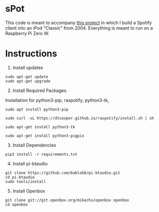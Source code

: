 # sPot

This code is meant to accompany [this project](https://hackaday.io/project/177034-spot-spotify-in-a-4th-gen-ipod-2004) in which I build a Spotify client into an iPod "Classic" from 2004. Everything is meant to run on a Raspberry Pi Zero W.

# Instructions

1. Install updates 

```
sudo apt-get update 
sudo apt-get upgrade
```
2. Install Required Packages.

Installation for python3-pip, raspotify, python3-tk, 
```
sudo apt install python3-pip

sudo curl -sL https://dtcooper.github.io/raspotify/install.sh | sh

sudo apt-get install python3-tk 

sudo apt-get install python3-pigpio

```
3. Install Dependencies

```
pip3 install -r requirements.txt
```

4. Install pi-btaudio
```
git clone https://github.com/bablokb/pi-btaudio.git
cd pi-btaudio
sudo tools/install
```

5. Install Openbox
```
git clone git://git.openbox.org/mikachu/openbox openbox
cd openbox
```
